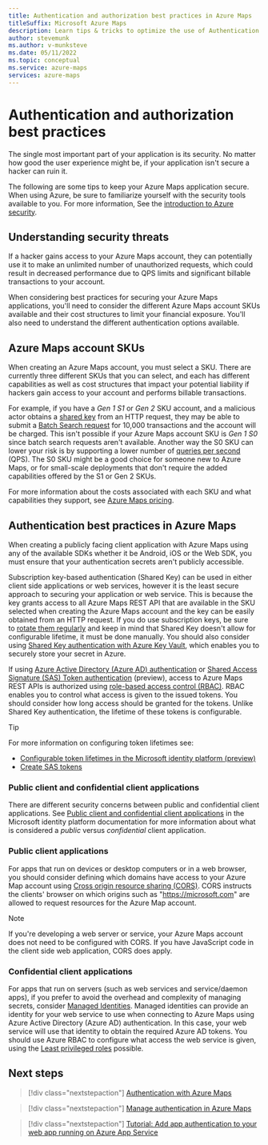 ```yaml
---
title: Authentication and authorization best practices in Azure Maps
titleSuffix: Microsoft Azure Maps
description: Learn tips & tricks to optimize the use of Authentication and Authorization in your Azure Maps applications. 
author: stevemunk
ms.author: v-munksteve
ms.date: 05/11/2022
ms.topic: conceptual
ms.service: azure-maps
services: azure-maps
---
```


# Authentication and authorization best practices

The single most important part of your application is its security. No matter how good the user experience might be, if your application isn't secure a hacker can ruin it.

The following are some tips to keep your Azure Maps application secure. When using Azure, be sure to familiarize yourself with the security tools available to you. For more information, See the [introduction to Azure security](/azure/security/fundamentals/overview).

## Understanding security threats

If a hacker gains access to your Azure Maps account, they can potentially use it to make an unlimited number of unauthorized requests, which could result in decreased performance due to QPS limits and significant billable transactions to your account.

When considering best practices for securing your Azure Maps applications, you'll need to consider the different Azure Maps account SKUs available and their cost structures to limit your financial exposure. You'll also need to understand the different authentication options available.

## Azure Maps account SKUs

When creating an Azure Maps account, you must select a SKU. There are currently three different SKUs that you can select, and each has different capabilities as well as cost structures that impact your potential liability if hackers gain access to your account and performs billable transactions.

For example, if you have a *Gen 1 S1* or *Gen 2* SKU account, and a malicious actor obtains a [shared key](azure-maps-authentication.md#shared-key-authentication) from an HTTP request, they may be able to submit a [Batch Search request](/rest/api/maps/search/get-search-address-batch#submit-asynchronous-batch-request) for 10,000 transactions and the account will be charged. This isn't possible if your Azure Maps account SKU is *Gen 1 S0* since batch search requests aren't available. Another way the S0 SKU can lower your risk is by supporting a lower number of [queries per second](azure-maps-qps-rate-limits.md) (QPS). The S0 SKU might be a good choice for someone new to Azure Maps, or for small-scale deployments that don't require the added capabilities offered by the S1 or Gen 2 SKUs.

For more information about the costs associated with each SKU and what capabilities they support, see [Azure Maps pricing](https://azure.microsoft.com/pricing/details/azure-maps/).

## Authentication best practices in Azure Maps

When creating a publicly facing client application with Azure Maps using any of the available SDKs whether it be Android, iOS or the Web SDK, you must ensure that your authentication secrets aren't publicly accessible.

Subscription key-based authentication (Shared Key) can be used in either client side applications or web services, however it is the least secure approach to securing your application or web service. This is because the key grants access to all Azure Maps REST API that are available in the SKU selected when creating the Azure Maps account and the key can be easily obtained from an HTTP request. If you do use subscription keys, be sure to [rotate them regularly](how-to-manage-authentication.md#manage-and-rotate-shared-keys) and keep in mind that Shared Key doesn't allow for configurable lifetime, it must be done manually. You should also consider using [Shared Key authentication with Azure Key Vault](how-to-secure-daemon-app.md#scenario-shared-key-authentication-with-azure-key-vault), which enables you to securely store your secret in Azure.

If using [Azure Active Directory (Azure AD) authentication](/azure/active-directory/fundamentals/active-directory-whatis) or [Shared Access Signature (SAS) Token authentication](azure-maps-authentication.md#shared-access-signature-token-authentication) (preview), access to Azure Maps REST APIs is authorized using [role-based access control (RBAC)](azure-maps-authentication.md#authorization-with-role-based-access-control). RBAC enables you to control what access is given to the issued tokens. You should consider how long access should be granted for the tokens. Unlike Shared Key authentication, the lifetime of these tokens is configurable.

> [!TIP]
>
> For more information on configuring token lifetimes see:
> - [Configurable token lifetimes in the Microsoft identity platform (preview)](/azure/active-directory/develop/active-directory-configurable-token-lifetimes)
> - [Create SAS tokens](azure-maps-authentication.md#create-sas-tokens)

### Public client and confidential client applications

There are different security concerns between public and confidential client applications. See [Public client and confidential client applications](/azure/active-directory/develop/msal-client-applications) in the Microsoft identity platform documentation for more information about what is considered a *public* versus *confidential* client application.

### Public client applications

For apps that run on devices or desktop computers or in a web browser, you should consider defining which domains have access to your Azure Map account using [Cross origin resource sharing (CORS)](azure-maps-authentication.md#cross-origin-resource-sharing-cors). CORS instructs the clients' browser on which origins such as "https://microsoft.com" are allowed to request resources for the Azure Map account.

> [!NOTE]
> If you're developing a web server or service, your Azure Maps account does not need to be configured with CORS. If you have JavaScript code in the client side web application, CORS does apply.

### Confidential client applications

For apps that run on servers (such as web services and service/daemon apps), if you prefer to avoid the overhead and complexity of managing secrets, consider [Managed Identities](/azure/active-directory/managed-identities-azure-resources/overview). Managed identities can provide an identity for your web service to use when connecting to Azure Maps using Azure Active Directory (Azure AD) authentication. In this case, your web service will use that identity to obtain the required Azure AD tokens. You should use Azure RBAC to configure what access the web service is given, using the [Least privileged roles](/azure/active-directory/roles/delegate-by-task) possible.

## Next steps

> [!div class="nextstepaction"]
> [Authentication with Azure Maps](azure-maps-authentication.md)

> [!div class="nextstepaction"]
> [Manage authentication in Azure Maps](how-to-manage-authentication.md)

> [!div class="nextstepaction"]
> [Tutorial: Add app authentication to your web app running on Azure App Service](../app-service/scenario-secure-app-authentication-app-service.md)
